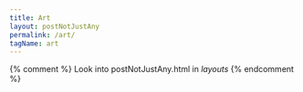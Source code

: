```yaml
---
title: Art
layout: postNotJustAny
permalink: /art/
tagName: art
---
```


{% comment %}
  Look into postNotJustAny.html in _layouts_
{% endcomment %}

